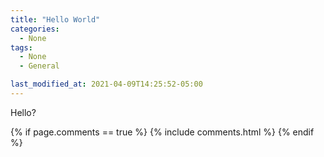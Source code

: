 ```yaml
---
title: "Hello World"
categories:
  - None
tags:
  - None
  - General

last_modified_at: 2021-04-09T14:25:52-05:00
---
```


Hello?

{% if page.comments == true %}
  {% include comments.html %}
{% endif %}
